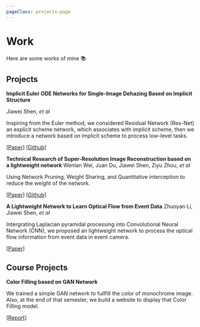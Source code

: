```yaml
---
pageClass: projects-page
---
```


# Work

Here are some works of mine :books:

## Projects

<ProjectCard image="/projects/1.png" hideBorder=true>

  **Implicit Euler ODE Networks for Single-Image Dehazing Based on Implicit Structure**

  Jiawei Shen, *et al*
  
 Inspiring from the Euler method, we considered Residual Network (Res-Net) an explicit scheme network, which associates with implicit scheme, 
 then we introduce a network based on implicit scheme to process low-level tasks. 
 
 
  [[Paper](https://openaccess.thecvf.com/content_CVPRW_2020/papers/w14/Shen_Implicit_Euler_ODE_Networks_for_Single-Image_Dehazing_CVPRW_2020_paper.pdf)] 
  [[Github](https://github.com/Jiawei-Shen/MI-Net)]
  
</ProjectCard>


<ProjectCard hideBorder=true>

  **Technical Research of Super-Resolution Image Reconstruction based on a lightweight network**
  Wenlan Wei, Juan Du, Jiawei Shen, Ziyu Zhou, *et al*
  
  Using Network Pruning, Weight Sharing, and Quantitative interception to reduce the weight of the network. 

  [[Paper](https://ieeexplore.ieee.org/abstract/document/9045996)] 
  [[Github](https://github.com/weiwenlan/Mobile-Lightweight-Super-Resolution-Construction-System)]

</ProjectCard>


<ProjectCard hideBorder=true>

  **A Lightweight Network to Learn Optical Flow from Event Data**
  Zhuoyan Li, Jiawei Shen, *et al*
  
  Intergrating Laplacian pyramidal processing into Convolutional Neural Network (CNN), we proposed an lightweight network to process the optical flow 
  information from event data in event camera. 

  [[Paper]()]
  
</ProjectCard>


## Course Projects

<ProjectCard>

  **Color Filling based on GAN Network**
  
  We trained a simple GAN network to fullfill the color of monochrome image. Also, at the end of that semester, 
  we build a website to display that Color Filling model. 

  [[Report]()]

</ProjectCard>

<style lang="stylus">

.projects-page
  background-color #fafbfc

</style>